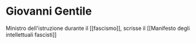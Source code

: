 # Giovanni Gentile
Ministro dell'istruzione durante il [[fascismo]], scrisse il [[Manifesto degli intellettuali fascisti]]